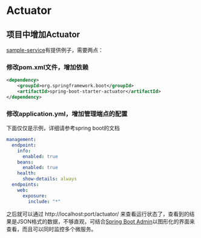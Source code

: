 Actuator
=============

## 项目中增加Actuator
[sample-service](./sample-service)有提供例子，需要两点：

### 修改pom.xml文件，增加依赖
```XML
<dependency>
    <groupId>org.springframework.boot</groupId>
    <artifactId>spring-boot-starter-actuator</artifactId>
</dependency>

```
### 修改application.yml，增加管理端点的配置

下面仅仅是示例，详细请参考spring boot的文档

```yml
management:
  endpoint:
    info:
      enabled: true
    beans:
      enabled: true
    health:
      show-details: always
  endpoints:
    web:
      exposure:
        include: "*"
```


之后就可以通过 http://localhost:port/actuator/ 来查看运行状态了，查看到的结果是JSON格式的数据，不够直观，可结合[Spring Boot Admin](./admin-server)以图形化的界面来查看，而且可以同时监控多个微服务。